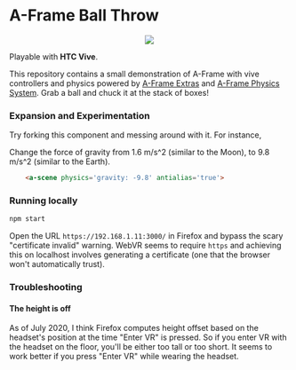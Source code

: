 # A-Frame Ball Throw

<p align="center">
  <img src="http://i.imgur.com/NSCUTtb.gif"/>
</p>

Playable with **HTC Vive**.

This repository contains a small demonstration of A-Frame with vive controllers and physics powered by [A-Frame Extras](https://github.com/donmccurdy/aframe-extras) and [A-Frame Physics System](https://github.com/donmccurdy/aframe-physics-system). Grab a ball and chuck it at the stack of boxes!

### Expansion and Experimentation

Try forking this component and messing around with it. For instance, 

Change the force of gravity from 1.6 m/s^2 (similar to the Moon), to 9.8 m/s^2 (similar to the Earth).

```html
    <a-scene physics='gravity: -9.8' antialias='true'>
```

### Running locally

```bash
npm start
```

Open the URL `https://192.168.1.11:3000/` in Firefox and bypass the scary "certificate invalid" warning. WebVR seems to require `https` and achieving this on localhost involves generating a certificate (one that the browser won't automatically trust).

### Troubleshooting

#### The height is off

As of July 2020, I think Firefox computes height offset based on the headset's position at the time "Enter VR" is pressed. So if you enter VR with the headset on the floor, you'll be either too tall or too short. It seems to work better if you press "Enter VR" while wearing the headset.


